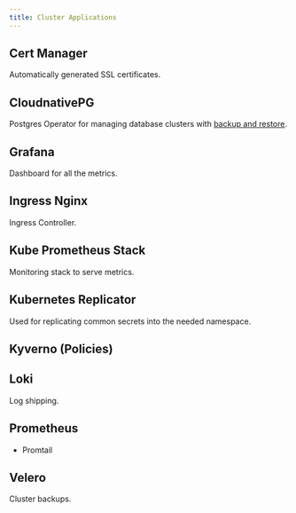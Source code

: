 ```yaml
---
title: Cluster Applications
---
```


## Cert Manager

Automatically generated SSL certificates.


## CloudnativePG

Postgres Operator for managing database clusters with [backup and restore](/docs/operations/backup-and-restore).


## Grafana

Dashboard for all the metrics.


## Ingress Nginx

Ingress Controller.


## Kube Prometheus Stack

Monitoring stack to serve metrics.


## Kubernetes Replicator

Used for replicating common secrets into the needed namespace.


## Kyverno (Policies)



## Loki

Log shipping.


## Prometheus
- Promtail
## Velero

Cluster backups.
